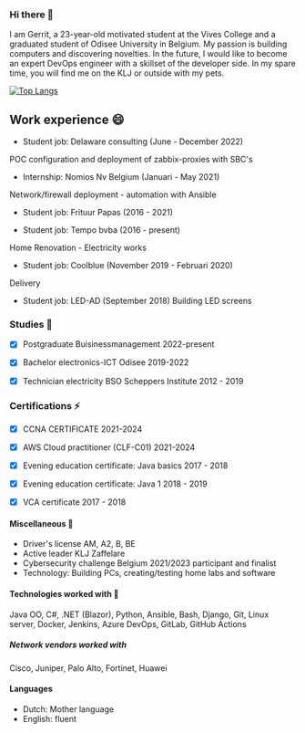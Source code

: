 ### Hi there 👋

I am Gerrit, a 23-year-old motivated student at the Vives College and a graduated student of Odisee University in Belgium.
My passion is building computers and discovering novelties.
In the future, I would like to become an expert DevOps engineer with a skillset of the developer side. 
In my spare time, you will find me on the KLJ or outside with my pets.

[![Top Langs](https://github-readme-stats.vercel.app/api/top-langs/?username=GerritVanMol&layout=pie)](https://github.com/anuraghazra/github-readme-stats)

## Work experience 😄

- Student job: Delaware consulting                                 (June - December 2022)

POC configuration and deployment of zabbix-proxies with SBC's

- Internship: Nomios Nv Belgium                                    (Januari - May 2021)

Network/firewall deployment - automation with Ansible

- Student job: Frituur Papas                                       (2016 - 2021)
 
- Student job: Tempo bvba                                          (2016 - present)

Home Renovation - Electricity works

- Student job: Coolblue                                           (November 2019 - Februari 2020)

Delivery
    
- Student job: LED-AD                                             (September 2018)
Building LED screens

### Studies 🤔
- [x] Postgraduate Buisinessmanagement                2022-present
- [x] Bachelor electronics-ICT Odisee                 2019-2022
- [x] Technician electricity BSO Scheppers Institute  2012 - 2019



### Certifications ⚡
- [x]   CCNA CERTIFICATE                            2021-2024
- [x]   AWS Cloud practitioner (CLF-C01)            2021-2024
- [x]   Evening education certificate: Java basics  2017 - 2018
- [x]   Evening education certificate: Java 1       2018 - 2019
- [x]   VCA certificate                             2017 - 2018


#### Miscellaneous 🌱

*  Driver's license AM, A2, B, BE
*  Active leader KLJ Zaffelare
*  Cybersecurity challenge Belgium 2021/2023 participant and finalist 
*  Technology: Building PCs, creating/testing home labs and software

#### Technologies worked with 🔭
Java OO, C#, .NET (Blazor), Python, 
 Ansible, Bash, Django, Git, Linux server, 
 Docker, Jenkins, Azure DevOps, GitLab, GitHub Actions
##### Network vendors worked with 
Cisco, Juniper, Palo Alto, Fortinet, Huawei


#### Languages
*  Dutch: Mother language
*  English: fluent
